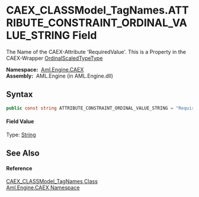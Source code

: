 CAEX_CLASSModel_TagNames.ATTRIBUTE_CONSTRAINT_ORDINAL_VALUE_STRING Field
========================================================================
The Name of the CAEX-Attribute 'RequiredValue'. This is a Property in the CAEX-Wrapper [OrdinalScaledTypeType][1]

  **Namespace:**  [Aml.Engine.CAEX][2]  
  **Assembly:**  AML.Engine (in AML.Engine.dll)

Syntax
------

```csharp
public const string ATTRIBUTE_CONSTRAINT_ORDINAL_VALUE_STRING = "RequiredValue"
```

#### Field Value
Type: [String][3]

See Also
--------

#### Reference
[CAEX_CLASSModel_TagNames Class][4]  
[Aml.Engine.CAEX Namespace][2]  

[1]: ../OrdinalScaledTypeType/README.md
[2]: ../README.md
[3]: https://docs.microsoft.com/dotnet/api/system.string
[4]: README.md
[5]: https://www.automationml.org
[6]: ../../icons/logoShade.png